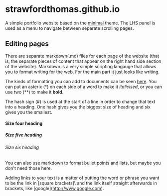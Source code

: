 # strawfordthomas.github.io

A simple portfolio website based on the [minimal](https://pages-themes.github.io/minimal/) theme. The LHS panel is used as a menu to navigate between separate scrolling pages.

## Editing pages

There are separate markdown(.md) files for each page of the website (that is, the separate pieces of content that appear on the right hand side section of the website). Markdown is a very simple scripting langauge that allows you to format writing for the web. For the main part it just looks like writing. 

The kinds of formatting you can add to documents can be seen [here](https://pages-themes.github.io/minimal/). You can put an asterix (\*) on each side of a word to make it *italicised*, or you can use two (\*\*) to make it **bold.**

The hash sign (\#) is used at the start of a line in order to change that text into a heading. One hash gives you the biggest size of heading and six gives you the smallest.

#### Size four heading

##### Size five heading

###### Size six heading

You can also use markdown to format bullet points and lists, but maybe you don't need those here.

Adding links to your text is a matter of putting the word or phrase you want to be the link in \[square brackets]\ and the link itself straight afterwards in brackets, like \[google](http://www.google.com). 




